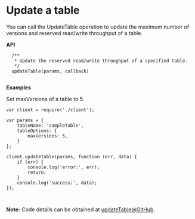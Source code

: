# Update a table

You can call the UpdateTable operation to update the maximum number of versions and reserved read/write throughput of a table.

**API**

```
  /**
   * Update the reserved read/write throughput of a specified table.
   */
  updateTable(params, callback) 
        
```

**Examples**

Set maxVersions of a table to 5.

```
var client = require('./client');

var params = {
    tableName: 'sampleTable',
    tableOptions: {
        maxVersions: 5,
    }
};

client.updateTable(params, function (err, data) {
    if (err) {
        console.log('error:', err);
        return;
    }
    console.log('success:', data);
});

        
```

**Note:** Code details can be obtained at [updateTable@GitHub](https://github.com/aliyun/aliyun-tablestore-nodejs-sdk/blob/master/samples/updateTable.js).

